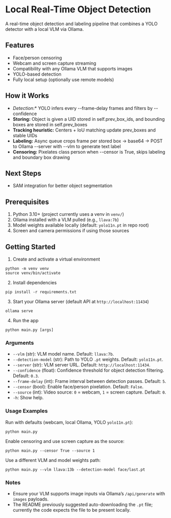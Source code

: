# Local Real-Time Object Detection
A real-time object detection and labeling pipeline that combines a YOLO detector with a local VLM via Ollama.

## Features
- Face/person censoring
- Webcam and screen capture streaming
- Compatibility with any Ollama VLM that supports images
- YOLO-based detection
- Fully local setup (optionally use remote models)

## How it Works
- **Detection*:** YOLO infers every --frame-delay frames and filters by --confidence
- **Storing:** Object is given a UID stored in self.prev_box_ids, and bounding boxes are stored in self.prev_boxes
- **Tracking heuristic:** Centers + IoU matching update prev_boxes and stable UIDs
- **Labeling:** Async queue crops frame per stored box -> base64 -> POST to Ollama --server with --vlm to generate text label
- **Censoring:** Pixelates class person when --censor is True, skips labeling and boundary box drawing

## Next Steps
- SAM integration for better object segmentation

## Prerequisites
1. Python 3.10+ (project currently uses a venv in `venv/`)
2. Ollama installed with a VLM pulled (e.g., `llava:7b`)
3. Model weights available locally (default: `yolo11n.pt` in repo root)
4. Screen and camera permissions if using those sources

## Getting Started
1. Create and activate a virtual environment
```
python -m venv venv
source venv/bin/activate
```
2. Install dependencies
```
pip install -r requirements.txt
```
3. Start your Ollama server (default API at `http://localhost:11434`)
```
ollama serve
```
4. Run the app
```
python main.py [args]
```

### Arguments
- `--vlm` (str): VLM model name. Default: `llava:7b`.
- `--detection-model` (str): Path to YOLO `.pt` weights. Default: `yolo11n.pt`.
- `--server` (str): VLM server URL. Default: `http://localhost:11434`.
- `--confidence` (float): Confidence threshold for object detection filtering. Default: `0.3`.
- `--frame-delay` (int): Frame interval between detection passes. Default: `5`.
- `--censor` (bool): Enable face/person pixelation. Default: `False`.
- `--source` (int): Video source: `0` = webcam, `1` = screen capture. Default: `0`.
- `-h`: Show help.

### Usage Examples
Run with defaults (webcam, local Ollama, YOLO `yolo11n.pt`):
```
python main.py
```

Enable censoring and use screen capture as the source:
```
python main.py --censor True --source 1
```

Use a different VLM and model weights path:
```
python main.py --vlm llava:13b --detection-model face/last.pt
```

### Notes
- Ensure your VLM supports image inputs via Ollama’s `/api/generate` with `images` payloads.
- The README previously suggested auto-downloading the `.pt` file; currently the code expects the file to be present locally.